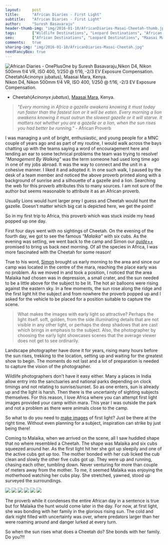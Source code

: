 ```yaml
---
layout:     post
title:      "African Diaries - First Light"
subtitle:   "African Diaries - First Light"
author:     "Suresh Basavaraju"
header-thumb-img: "img/2016-01-10/AfricanDiaries-Masai-Cheetah-thumb.jpg"
tags:       ["Wildlife Destinations", "Leopard Destinations", "African Destinations", "Maasai Maara", "Tips and Tricks", "Landscape Destinations"]
seo: 		["African Destinations", "Leopard Destinations", "Maasai Maara", "Serengeti", "Kenya"]
comments:   true
sharing-img: "img/2016-01-10/AfricanDiaries-Masai-Cheetah.jpg"
needFancyBox: true
---
```


<img src="{{ site.baseurl }}/img/2016-01-10/AfricanDiaries-Masai-Cheetah.jpg"  alt="African Diaries - OnePlusOne by Suresh Basavaraju,Nikon D4, Nikon 500mm f/4 VR, ISO 400, 1/250 @ f/16, -2/3 EV Exposure Compensation. Cheetah(Acinonyx jubatus), Maasai Mara, Kenya.">

<div class="exif">
Nikon D4, Nikon 500mm f/4 VR, ISO 400, 1/250 @ f/16, -2/3 EV Exposure Compensation. 
</div>

<p>
	<ul>
		<li>Cheetah(<em>Acinonyx jubatus</em>), <a href="http://www.wilderhood.com/destination/Masai%20Mara" target="_blank">Maasai Mara</a>, Kenya.</li>
	</ul>
</p>

<blockquote>
<em>"Every morning in Africa a gazelle awakens knowing it must today run faster than the fastest lion or it will be eaten. Every morning a lion awakens knowing it must outrun the slowest gazelle or it will starve. It matters not whether you are a gazelle or a lion, when the sun rises you had better be running."</em> - African Proverb
</blockquote>

<p>
I was managing a unit of bright, enthusiastic, and young people for a MNC couple of years ago and as part of my routine, I would walk across the bays chatting up with the teams saying a word of encouragement here and lending an ear to some technical problems the team was trying to resolve! <em>"Management By Walking"</em> was the term someone had used long time ago in one of my jobs abroad. It was the way to connect and the unit in a cohesive manner. I liked it and adopted it. In one such walk,  I paused by the desk of a team member and noticed the above proverb printed along with a background of sunrise and a silhouette of a gazelle and a lion. Searching the web for this proverb attributes this to many sources. I am not sure of the author but seems reasonable to attribute it as an African proverb.
</p>

<p>
Usually Lions would hunt larger prey I guess and Cheetah would hunt the gazelle. Doesn't matter which big cat is depicted here, we get the point!
</p>

<p>
So in my first trip to Africa, this proverb which was stuck inside my head popped up one day.
</p>

<p>
First four days went with no sightings of Cheetah. On the evening of the fourth day, we got to see the famous <em>"Malaika"</em> with six cubs. As the evening was setting, we went back to the camp and Simon our <a href="{{ site.baseurl }}/africandiaries/2015-12-12-African-Diaries-The-guide.html" target="_blank"><em>guide++</em></a> promised to bring us back next morning. Of all the species in Africa, I was more fascinated with the Cheetah for some reason!
</p>

<p>
True to his word, <a href="https://www.facebook.com/simon.kararei" target="_blank">Simon</a> brought us early morning to the area and since our camp was located in the centre of the mara, reaching the place early was no problem. As we moved in and took a position, I noticed that the area Malaika had chosen was in depression, a small crater, and the sun needed to be a little above for the subject to be lit. The hot air balloons were rising against the eastern sky. In a few moments, the sun rose along the ridge and the  first light hit the subject and from nowhere the proverb popped up and I asked for the vehicle to be placed for a position suitable to capture the scene.
</p>

<blockquote>
What makes the images with early light so attractive? Perhaps the light itself. soft, golden, from the side illuminating details that are not visible in any other light, or perhaps the deep shadows that are cast which brings in emphasis to the subject. Also, the photographer by choosing the early light showcases scenes that the average viewer does not get to see ordinarily. 
</blockquote>

<p>
Landscape photographer have done it for years, rising many hours before the sun rises, trekking to the location, setting up and waiting for the greatest show to begin. The moments do not last and a lot of preparation is needed to capture the vision of the photographer. 
</p>

<p>
Wildlife photographers don't have it easy either. Many a places in India allow entry into the sanctuaries and national parks depending on clock timings and not relating to sunrise/sunset. So as one enters, sun is already up and the light is harsh. Then there is the uncertainty of sighting subjects themselves. For this reason, I love Africa where you can attempt first light images provided your camp  within mara. This year I was outside the park and not a problem as there were animals close to the camp.
</p>

<p>
So what to do you need to <a href="{{ site.baseurl }}/africandiaries/2015-12-19-African-Diaries-Making-an-images.html" target="_blank">make images</a> of first light? Just be there at the right time. Without even planning for a subject, inspiration can strike by just being there!
</p>

<p>
Coming to Malaika, when we arrived on the scene, all I saw huddled shape that no where resembled a Cheetah. The shape was Malaika and six cubs squeezed around her. As the first light hit her she got up sleepily and one of the active cubs got up too. The mother bonded with her cub licked the cub clean and slowly the other five cubs got up. They were up and running, chasing each other, tumbling down. Never venturing for more than couple of meters away from the mother. To me, it seemed Malaika was enjoying the motherhood watching her cubs play. She stretched, yawned, stood up surveyed the surroundings.
</p>

<div class="w-entity-images">
	<a class="fancybox" rel="group" href="{{ site.baseurl }}/img/2016-01-10/AfricanDiaries-Masai-Cheetah-Malaika-Cubs-Playing1.jpg"> <img class="w-customised-image-preview w-small-image-preview" src="{{ site.baseurl }}/img/2016-01-10/AfricanDiaries-Masai-Cheetah-Malaika-Cubs-Playing1.jpg"></a>
	<a class="fancybox" rel="group" href="{{ site.baseurl }}/img/2016-01-10/AfricanDiaries-Masai-Cheetah-Malaika-Cubs-Playing2.jpg"> <img class="w-customised-image-preview w-small-image-preview" src="{{ site.baseurl }}/img/2016-01-10/AfricanDiaries-Masai-Cheetah-Malaika-Cubs-Playing2.jpg"></a>
	<a class="fancybox" rel="group" href="{{ site.baseurl }}/img/2016-01-10/AfricanDiaries-Masai-Cheetah-Malaika-Cubs-Playing3.jpg"> <img class="w-customised-image-preview w-small-image-preview" src="{{ site.baseurl }}/img/2016-01-10/AfricanDiaries-Masai-Cheetah-Malaika-Cubs-Playing3.jpg"></a>
	<a class="fancybox" rel="group" href="{{ site.baseurl }}/img/2016-01-10/AfricanDiaries-Masai-Cheetah-Malaika-Cubs-Playing4.jpg"> <img class="w-customised-image-preview w-small-image-preview" src="{{ site.baseurl }}/img/2016-01-10/AfricanDiaries-Masai-Cheetah-Malaika-Cubs-Playing4.jpg"></a>
	<a class="fancybox" rel="group" href="{{ site.baseurl }}/img/2016-01-10/AfricanDiaries-Masai-Cheetah-Malaika-Cubs-Playing5.jpg"> <img class="w-customised-image-preview w-small-image-preview" src="{{ site.baseurl }}/img/2016-01-10/AfricanDiaries-Masai-Cheetah-Malaika-Cubs-Playing5.jpg"></a>
	<a class="fancybox" rel="group" href="{{ site.baseurl }}/img/2016-01-10/AfricanDiaries-Masai-Cheetah-Malaika-Cubs-Playing6.jpg"> <img class="w-customised-image-preview w-small-image-preview" src="{{ site.baseurl }}/img/2016-01-10/AfricanDiaries-Masai-Cheetah-Malaika-Cubs-Playing6.jpg"></a>
</div>

<p>
The proverb while it condenses the entire African day in a sentence is true but for Malaika the hunt would come later in the day. For now, at first light, she was bonding with her family in the glorious rising sun. The cold and dark night filled with uncertainty was over, where predators larger than her were roaming around and danger lurked at every turn.
</p>

<p>
So when the sun rises what does a Cheetah do? She bonds with her family. Do you?!!
</p>

